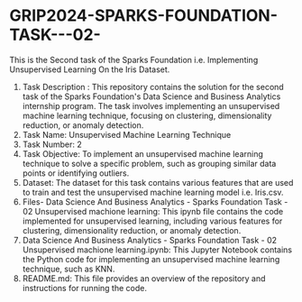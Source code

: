 # GRIP2024-SPARKS-FOUNDATION-TASK---02-
This is the Second task of the Sparks Foundation i.e. Implementing Unsupervised Learning On the Iris Dataset.
</br>
1) Task Description : This repository contains the solution for the second task of the Sparks Foundation's Data Science and Business Analytics internship program. The task involves implementing an unsupervised machine learning technique, focusing on clustering, dimensionality reduction, or anomaly detection.
2) Task Name: Unsupervised Machine Learning Technique
3) Task Number: 2
4) Task Objective: To implement an unsupervised machine learning technique to solve a specific problem, such as grouping similar data points or identifying outliers.
5) Dataset: The dataset for this task contains various features that are used to train and test the unsupervised machine learning model i.e. Iris.csv.
6) Files- Data Science And Business Analytics - Sparks Foundation Task - 02 Unsupervised machione learning: This ipynb file contains the code implemented for unsupervised learning, including various features for clustering, dimensionality reduction, or anomaly detection.
7) Data Science And Business Analytics - Sparks Foundation Task - 02 Unsupervised machione learning.ipynb: This Jupyter Notebook contains the Python code for implementing an unsupervised machine learning technique, such as KNN. 
8) README.md: This file provides an overview of the repository and instructions for running the code.
